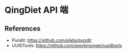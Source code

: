 # QingDiet API 端

## References

- Pundit: https://github.com/elabs/pundit
- UUIDTools: https://github.com/sporkmonger/uuidtools
